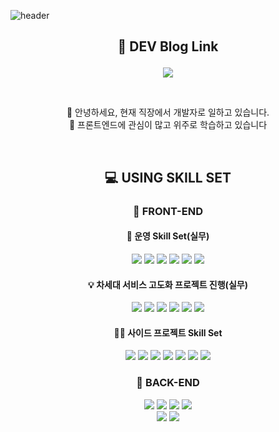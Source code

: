 ![header](https://capsule-render.vercel.app/api?type=wave&color=gradient&customColorList=0,2,2,5,30&height=350&section=header&text=Welcome%20To%20Hippo%20DEV&fontSize=50)

## <p align="center">🚕 DEV Blog Link</p>

<p align="center"><a href="https://jjou33.github.io/" target="_blank"><img src="https://img.shields.io/badge/DEV Blog-색코드?style=flat-square&logo=이미지 이름&logoColor=white"/></a>
</p>
<br>
<p align="center">🙋 안녕하세요, 현재 직장에서 개발자로 일하고 있습니다.<br> 📝 프론트엔드에 관심이 많고 위주로 학습하고 있습니다  </p>
<br>

## <p align="center">💻 USING SKILL SET</p>

### <p align="center">📗 FRONT-END</p>

#### <p align="center">📝 운영 Skill Set(실무)</p>
<p align="center">
<img src="https://img.shields.io/badge/Javscript-F7DF1E??style=for-the-badge&logo=JavaScript&logoColor=white"/>
<img src="https://img.shields.io/badge/HTML-E34F26??style=for-the-badge&logo=HTML5&logoColor=white"/>
<img src="https://img.shields.io/badge/CSS-1572B6??style=for-the-badge&logo=CSS3&logoColor=white"/>
<img src="https://img.shields.io/badge/Vue2-4FC08D??style=for-the-badge&logo=Vue.js&logoColor=white"/>
<img src="https://img.shields.io/badge/Webpack-8DD6F9??style=for-the-badge&logo=Webpack&logoColor=white"/>
<img src="https://img.shields.io/badge/Babel-F9DC3E??style=for-the-badge&logo=Babel&logoColor=white"/>
</p>

#### <p align="center">💡 차세대 서비스 고도화 프로젝트 진행(실무)</p>
<p align="center">
<img src="https://img.shields.io/badge/Vue3(Composition API)-4FC08D??style=for-the-badge&logo=Vue.js&logoColor=white"/>
<img src="https://img.shields.io/badge/TypeScript-3178C6??style=for-the-badge&logo=TypeScript&logoColor=white"/>
<img src="https://img.shields.io/badge/Vite-646CFF??style=for-the-badge&logo=Vite&logoColor=white"/>
<img src="https://img.shields.io/badge/TSLint-4B32C3??style=for-the-badge&logo=ESLint&logoColor=white"/>
<img src="https://img.shields.io/badge/Prettier-ED1C24??style=for-the-badge&logo=Prettier&logoColor=white"/>
<img src="https://img.shields.io/badge/pnpm-F69220??style=for-the-badge&logo=pnpm&logoColor=white"/>

#### <p align="center"> 👨‍💻 사이드 프로젝트 Skill Set</p>
<p align="center">
<img src="https://img.shields.io/badge/React-61DAFB??style=for-the-badge&logo=React&logoColor=white"/>
<img src="https://img.shields.io/badge/TypeScript-3178C6??style=for-the-badge&logo=TypeScript&logoColor=white"/>
<img src="https://img.shields.io/badge/Gatsby-663399??style=for-the-badge&logo=Gatsby&logoColor=white"/>
<img src="https://img.shields.io/badge/Emotion-F43059??style=for-the-badge&logo=CSS Wizardry&logoColor=white"/>

<img src="https://img.shields.io/badge/TSLint-4B32C3??style=for-the-badge&logo=ESLint&logoColor=white"/>
<img src="https://img.shields.io/badge/Prettier-ED1C24??style=for-the-badge&logo=Prettier&logoColor=white"/>
<img src="https://img.shields.io/badge/Yarn Berry-2C8EBB??style=for-the-badge&logo=Yarn&logoColor=white"/>
</p>

### <p align="center">📒 BACK-END</p>

<p align="center">
<img src="https://img.shields.io/badge/Java-1C9AD6??style=for-the-badge&logo=Java&logoColor=red"/>
<img src="https://img.shields.io/badge/Struts Frame Work-18A497??style=for-the-badge&logo=Framework7&logoColor=white"/>
<img src="https://img.shields.io/badge/Oracle-F80000??style=for-the-badge&logo=Oracle&logoColor=white"/>
<img src="https://img.shields.io/badge/실무-8669AE??style=for-the-badge"/> 
<br>

<img src="https://img.shields.io/badge/SpingBoot-6DB33F??style=for-the-badge&logo=Spring Boot&logoColor=white"/>
<img src="https://img.shields.io/badge/실무 전환 예정-8669AE??style=for-the-badge"/>

<br>

</p>
<br><br>

